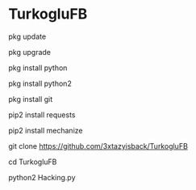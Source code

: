 # TurkogluFB

pkg update

pkg upgrade

pkg install python

pkg install python2

pkg install git

pip2 install requests

pip2 install mechanize

git clone https://github.com/3xtazyisback/TurkogluFB

cd TurkogluFB

python2 Hacking.py
